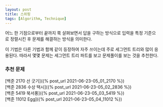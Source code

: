 ```yaml
---
layout: post
title: 스위핑
tags: [Algorithm, Technique]
---
```

어느 한 기점으로부터 끝까지 쭉 살펴보면서 답을 구하는 방식으로 입력을 특정 기준으로 정렬시킨 후 문제를 해결하는 방식을 의미한다.  

이 기법은 다른 기법과 함께 같이 등장하여 자주 쓰이는데 주로 세그먼트 트리와 많이 응용된다. 따라서 몇몇 문제는 세그먼트 트리 파트를 보고 문제풀이를 보는 것을 추천한다. 

### 추천 문제

[백준 2170 선 긋기]({% post_url 2021-06-23-05_01_2170 %})  
[백준 2836 수상 택시]({% post_url 2021-06-23-05_02_2836 %})  
[백준 5419 북서풍]({% post_url 2021-06-23-05_03_5419 %})  
[백준 11012 Egg]({% post_url 2021-06-23-05_04_11012 %})

